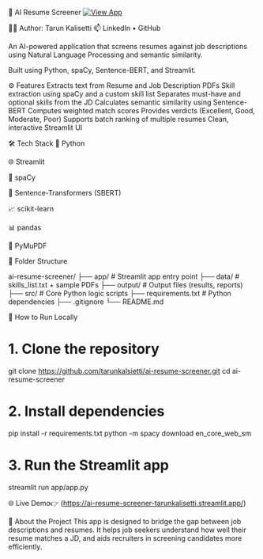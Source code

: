 💼 AI Resume Screener
[![View App](https://img.shields.io/badge/Live%20App-Streamlit-success?style=for-the-badge&logo=streamlit)](https://ai-resume-screener-tarunkalisetti.streamlit.app/)


👨‍💻  Author: Tarun Kalisetti
📫 LinkedIn • GitHub

An AI-powered application that screens resumes against job descriptions using Natural Language Processing and semantic similarity.

Built using Python, spaCy, Sentence-BERT, and Streamlit.

⚙️ Features
 Extracts text from Resume and Job Description PDFs
 Skill extraction using spaCy and a custom skill list
 Separates must-have and optional skills from the JD
 Calculates semantic similarity using Sentence-BERT
 Computes weighted match scores
 Provides verdicts (Excellent, Good, Moderate, Poor)
 Supports batch ranking of multiple resumes
 Clean, interactive Streamlit UI

🛠️ Tech Stack
🐍 Python

🌐 Streamlit

🧬 spaCy

🧠 Sentence-Transformers (SBERT)

📈 scikit-learn

📊 pandas

📄 PyMuPDF

📂 Folder Structure

ai-resume-screener/
├── app/              # Streamlit app entry point
├── data/             # skills_list.txt + sample PDFs
├── output/           # Output files (results, reports)
├── src/              # Core Python logic scripts
├── requirements.txt  # Python dependencies
├── .gitignore
└── README.md


🧪 How to Run Locally

# 1. Clone the repository
git clone https://github.com/tarunkalsietti/ai-resume-screener.git
cd ai-resume-screener

# 2. Install dependencies
pip install -r requirements.txt
python -m spacy download en_core_web_sm

# 3. Run the Streamlit app
streamlit run app/app.py


🌐 Live Demo👉  (https://ai-resume-screener-tarunkalisetti.streamlit.app/)
 

📢 About the Project
This app is designed to bridge the gap between job descriptions and resumes. It helps job seekers understand how well their resume matches a JD, and aids recruiters in screening candidates more efficiently.

